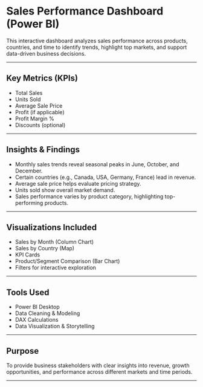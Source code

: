 # Sales Performance Dashboard (Power BI)

This interactive dashboard analyzes sales performance across products, countries, and time to identify trends, highlight top markets, and support data-driven business decisions.

---

##  Key Metrics (KPIs)
- Total Sales
- Units Sold
- Average Sale Price
- Profit (if applicable)
- Profit Margin %
- Discounts (optional)

---

##  Insights & Findings
- Monthly sales trends reveal seasonal peaks in June, October, and December.
- Certain countries (e.g., Canada, USA, Germany, France) lead in revenue.
- Average sale price helps evaluate pricing strategy.
- Units sold show overall market demand.
- Sales performance varies by product category, highlighting top-performing products.

---

##  Visualizations Included
- Sales by Month (Column Chart)
- Sales by Country (Map)
- KPI Cards
- Product/Segment Comparison (Bar Chart)
- Filters for interactive exploration

---

##  Tools Used
- Power BI Desktop
- Data Cleaning & Modeling
- DAX Calculations
- Data Visualization & Storytelling

---

##  Purpose
To provide business stakeholders with clear insights into revenue, growth opportunities, and performance across different markets and time periods.

---


